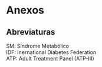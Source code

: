# Anexos

## Abreviaturas
SM: Síndrome Metabólico  
IDF: Inernational Diabetes Federation  
ATP: Adult Treatment Panel (ATP-III)  
